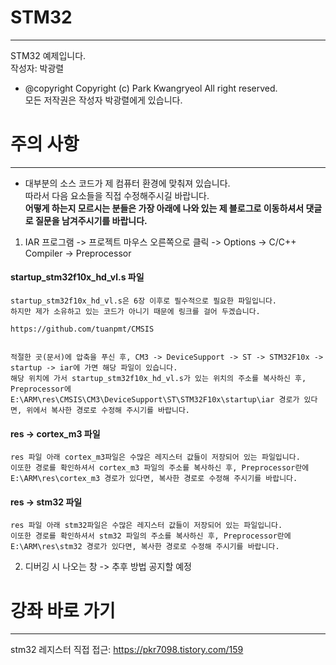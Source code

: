 # STM32
___
STM32 예제입니다.        
작성자: 박광렬           
  * @copyright Copyright (c) Park Kwangryeol All right reserved.          
  모든 저작권은 작성자 박광렬에게 있습니다.            



# 주의 사항
___
  * 대부분의 소스 코드가 제 컴퓨터 환경에 맞춰져 있습니다.        
  따라서 다음 요소들을 직접 수정해주시길 바랍니다.       
  __어떻게 하는지 모르시는 분들은 가장 아래에 나와 있는 제 블로그로 이동하셔서 댓글로 질문을 남겨주시기를 바랍니다.__      
  1. IAR 프로그램 -> 프로젝트 마우스 오른쪽으로 클릭 -> Options -> C/C++ Compiler -> Preprocessor       


  #### startup_stm32f10x_hd_vl.s 파일            
    startup_stm32f10x_hd_vl.s은 6장 이후로 필수적으로 필요한 파일입니다.            
    하지만 제가 소유하고 있는 코드가 아니기 때문에 링크를 걸어 두겠습니다.           

    https://github.com/tuanpmt/CMSIS              


    적절한 곳(문서)에 압축을 푸신 후, CM3 -> DeviceSupport -> ST -> STM32F10x -> startup -> iar에 가면 해당 파일이 있습니다.         
    해당 위치에 가서 startup_stm32f10x_hd_vl.s가 있는 위치의 주소를 복사하신 후,            
    Preprocessor에 E:\ARM\res\CMSIS\CM3\DeviceSupport\ST\STM32F10x\startup\iar 경로가 있다면, 위에서 복사한 경로로 수정해 주시기를 바랍니다.           

  #### res -> cortex_m3 파일         
    res 파일 아래 cortex_m3파일은 수많은 레지스터 값들이 저장되어 있는 파일입니다.          
    이또한 경로를 확인하셔서 cortex_m3 파일의 주소를 복사하신 후, Preprocessor란에 E:\ARM\res\cortex_m3 경로가 있다면, 복사한 경로로 수정해 주시기를 바랍니다.             

  #### res -> stm32 파일            
    res 파일 아래 stm32파일은 수많은 레지스터 값들이 저장되어 있는 파일입니다.          
    이또한 경로를 확인하셔서 stm32 파일의 주소를 복사하신 후, Preprocessor란에 E:\ARM\res\stm32 경로가 있다면, 복사한 경로로 수정해 주시기를 바랍니다.             

  2. 디버깅 시 나오는 창 -> 추후 방법 공지할 예정

# 강좌 바로 가기       
___
  stm32 레지스터 직접 접근: https://pkr7098.tistory.com/159
